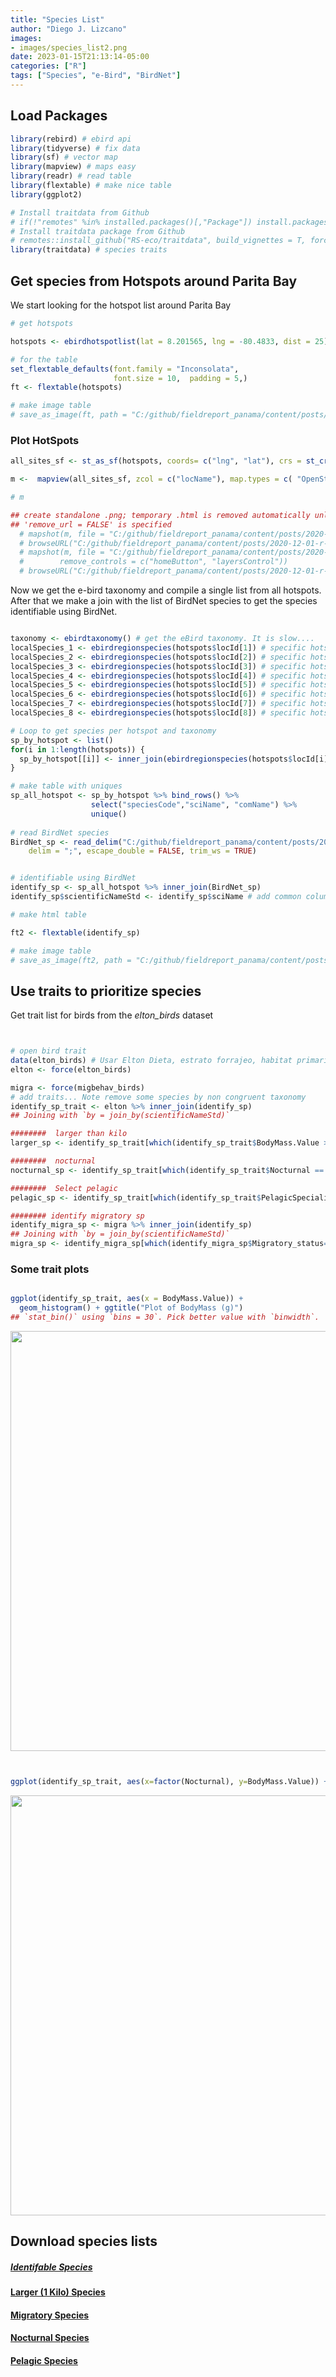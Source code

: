 ```yaml
---
title: "Species List"
author: "Diego J. Lizcano"
images:
- images/species_list2.png
date: 2023-01-15T21:13:14-05:00
categories: ["R"]
tags: ["Species", "e-Bird", "BirdNet"]
---
```




## Load Packages


```r
library(rebird) # ebird api
library(tidyverse) # fix data
library(sf) # vector map
library(mapview) # maps easy
library(readr) # read table
library(flextable) # make nice table
library(ggplot2) 

# Install traitdata from Github
# if(!"remotes" %in% installed.packages()[,"Package"]) install.packages("remotes")
# Install traitdata package from Github
# remotes::install_github("RS-eco/traitdata", build_vignettes = T, force=T)
library(traitdata) # species traits
```

## Get species from Hotspots around Parita Bay

We start looking for the hotspot list around Parita Bay



```r
# get hotspots

hotspots <- ebirdhotspotlist(lat = 8.201565, lng = -80.4833, dist = 25) # 25 km around

# for the table
set_flextable_defaults(font.family = "Inconsolata", 
                       font.size = 10,  padding = 5,)
ft <- flextable(hotspots)

# make image table
# save_as_image(ft, path = "C:/github/fieldreport_panama/content/posts/2020-12-01-r-rmarkdown/images/hotspots.png")
```

### Plot HotSpots


```r
all_sites_sf <- st_as_sf(hotspots, coords= c("lng", "lat"), crs = st_crs(4326))

m <-  mapview(all_sites_sf, zcol = c("locName"), map.types = c( "OpenStreetMap.DE"))

# m

## create standalone .png; temporary .html is removed automatically unless
## 'remove_url = FALSE' is specified
  # mapshot(m, file = "C:/github/fieldreport_panama/content/posts/2020-12-01-r-rmarkdown/images/map.png")
  # browseURL("C:/github/fieldreport_panama/content/posts/2020-12-01-r-rmarkdown/images/map.png")
  # mapshot(m, file = "C:/github/fieldreport_panama/content/posts/2020-12-01-r-rmarkdown/images/map.png",
  #        remove_controls = c("homeButton", "layersControl"))
  # browseURL("C:/github/fieldreport_panama/content/posts/2020-12-01-r-rmarkdown/images/map.png")

```


Now we get the e-bird taxonomy and compile a single list from all hotspots. After that we make a join with the list of BirdNet species to get the species identifiable using BirdNet.


```r

taxonomy <- ebirdtaxonomy() # get the eBird taxonomy. It is slow....
localSpecies_1 <- ebirdregionspecies(hotspots$locId[1]) # specific hotspot
localSpecies_2 <- ebirdregionspecies(hotspots$locId[2]) # specific hotspot
localSpecies_3 <- ebirdregionspecies(hotspots$locId[3]) # specific hotspot
localSpecies_4 <- ebirdregionspecies(hotspots$locId[4]) # specific hotspot
localSpecies_5 <- ebirdregionspecies(hotspots$locId[5]) # specific hotspot
localSpecies_6 <- ebirdregionspecies(hotspots$locId[6]) # specific hotspot
localSpecies_7 <- ebirdregionspecies(hotspots$locId[7]) # specific hotspot
localSpecies_8 <- ebirdregionspecies(hotspots$locId[8]) # specific hotspot

# Loop to get species per hotspot and taxonomy
sp_by_hotspot <- list()
for(i in 1:length(hotspots)) {
  sp_by_hotspot[[i]] <- inner_join(ebirdregionspecies(hotspots$locId[i]), taxonomy)
}

# make table with uniques
sp_all_hotspot <- sp_by_hotspot %>% bind_rows() %>% 
                  select("speciesCode","sciName", "comName") %>% 
                  unique()
                
# read BirdNet species
BirdNet_sp <- read_delim("C:/github/fieldreport_panama/content/posts/2020-12-01-r-rmarkdown/data/BirdNet_sp.csv", 
    delim = ";", escape_double = FALSE, trim_ws = TRUE)


# identifiable using BirdNet
identify_sp <- sp_all_hotspot %>% inner_join(BirdNet_sp)
identify_sp$scientificNameStd <- identify_sp$sciName # add common column name

# make html table

ft2 <- flextable(identify_sp)

# make image table
# save_as_image(ft2, path = "C:/github/fieldreport_panama/content/posts/2020-12-01-r-rmarkdown/images/species.png")
```



## Use traits to prioritize species

Get trait list for birds from the *elton_birds* dataset 


```r


# open bird trait
data(elton_birds) # Usar Elton Dieta, estrato forrajeo, habitat primario 
elton <- force(elton_birds)

migra <- force(migbehav_birds)
# add traits... Note remove some species by non congruent taxonomy
identify_sp_trait <- elton %>% inner_join(identify_sp)
## Joining with `by = join_by(scientificNameStd)`

########  larger than kilo
larger_sp <- identify_sp_trait[which(identify_sp_trait$BodyMass.Value >= 1000), ] # larger than kilo

########  nocturnal
nocturnal_sp <- identify_sp_trait[which(identify_sp_trait$Nocturnal == 1), ] # larger than kilo

########  Select pelagic
pelagic_sp <- identify_sp_trait[which(identify_sp_trait$PelagicSpecialist==1),]

######## identify migratory sp
identify_migra_sp <- migra %>% inner_join(identify_sp)
## Joining with `by = join_by(scientificNameStd)`
migra_sp <- identify_migra_sp[which(identify_migra_sp$Migratory_status=="directional migratory"), ]

```


### Some trait plots


```r

ggplot(identify_sp_trait, aes(x = BodyMass.Value)) +
  geom_histogram() + ggtitle("Plot of BodyMass (g)")
## `stat_bin()` using `bins = 30`. Pick better value with `binwidth`.
```

<img src="{{< blogdown/postref >}}index.en_files/figure-html/unnamed-chunk-6-1.png" width="672" />

```r


ggplot(identify_sp_trait, aes(x=factor(Nocturnal), y=BodyMass.Value)) + geom_boxplot() + ggtitle("Plot of BodyMass (g)")
```

<img src="{{< blogdown/postref >}}index.en_files/figure-html/unnamed-chunk-6-2.png" width="672" />


## Download species lists

##### [Identifable Species](https://github.com/dlizcano/fieldreport_panama/blob/main/content/posts/2020-12-01-r-rmarkdown/data/identifiable_species.csv)

#### [Larger (1 Kilo) Species](https://github.com/dlizcano/fieldreport_panama/blob/main/content/posts/2020-12-01-r-rmarkdown/data/larger_1kilo_species.csv)

#### [Migratory Species](https://github.com/dlizcano/fieldreport_panama/blob/main/content/posts/2020-12-01-r-rmarkdown/data/migratory_species.csv)

#### [Nocturnal Species](https://github.com/dlizcano/fieldreport_panama/blob/main/content/posts/2020-12-01-r-rmarkdown/data/nocturnal_species.csv)

#### [Pelagic Species](https://github.com/dlizcano/fieldreport_panama/blob/main/content/posts/2020-12-01-r-rmarkdown/data/pelagic_species.csv)
